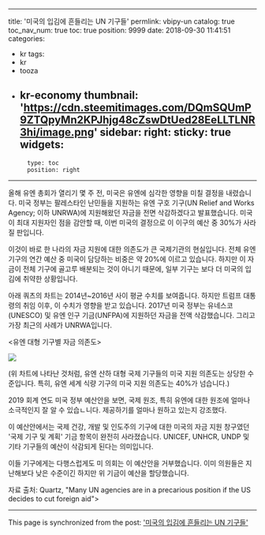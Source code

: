 
---
title: '미국의 입김에 흔들리는 UN 기구들'
permlink: vbipy-un
catalog: true
toc_nav_num: true
toc: true
position: 9999
date: 2018-09-30 11:41:51
categories:
- kr
tags:
- kr
- tooza
- kr-economy
thumbnail: 'https://cdn.steemitimages.com/DQmSQUmP9ZTQpyMn2KPJhjg48cZswDtUed28EeLLTLNR3hi/image.png'
sidebar:
    right:
        sticky: true
widgets:
    -
        type: toc
        position: right
---


올해 유엔 총회가 열리기 몇 주 전, 미국은 유엔에 심각한 영향을 미칠 결정을 내렸습니다. 미국 정부는 팔레스타인 난민들을 지원하는 유엔 구호 기구(UN Relief and Works Agency; 이하 UNRWA)에 지원해왔던 자금을 전면 삭감하겠다고 발표했습니다. 미국이 최대 지원자인 점을 감안할 때, 이번 미국의 결정으로 이 이구의 예산 중 30%가 사라질 판입니다. 
  
이것이 바로 한 나라의 자금 지원에 대한 의존도가 큰 국제기관의 현실입니다. 전체 유엔 기구의 연간 예산 중 미국이 담당하는 비중은 약 20%에 이르고 있습니다. 하지만 이 자금이 전체 기구에 골고루 배분되는 것이 아니기 때문에, 일부 기구는 보다 더 미국의 입김에 취약한 상황입니다. 
  
아래 쿼츠의 차트는 2014년~2016년 사이 평균 수치를 보여줍니다. 하지만 트럼프 대통령의 취임 이후, 이 수치가 영향을 받고 있습니다. 2017년 미국 정부는 유네스코(UNESCO) 및 유엔 인구 기금(UNFPA)에 지원하던 자금을 전액 삭감했습니다. 그리고 가장 최근의 사례가 UNRWA입니다. 
  
<유엔 대형 기구별 자금 의존도>

![](https://cdn.steemitimages.com/DQmSQUmP9ZTQpyMn2KPJhjg48cZswDtUed28EeLLTLNR3hi/image.png)
  

(위 차트에 나타난 것처럼, 유엔 산하 대형 국제 기구들의 미국 지원 의존도는 상당한 수준입니다. 특히, 유엔 세계 식량 기구의 미국 지원 의존도는 40%가 넘습니다.)

2019 회계 연도 미국 정부 예산안을 보면, 국제 원조, 특히 유엔에 대한 원조에 얼마나 소극적인지 잘 알 수 있습ㄴ니다. 제공하기를 얼마나 원하고 있는지 강조했다. 
   
이 예산안에서는 국제 건강, 개발 및 인도주의 기구에 대한 미국의 자금 지원 창구였던 '국제 기구 및 계획' 기금 항목이 완전히 사라졌습니다. UNICEF, UNHCR, UNDP 및 기타 기구들의 예산이 삭감되게 된다는 의미입니다.
  
이들 기구에게는 다행스럽게도 미 의회는 이 예산안을 거부했습니다. 이미 의원들은 지난해보다 낮은 수준이긴 하지만 위 기금이 예산을 할당했습니다.
  
자료 출처: Quartz, "Many UN agencies are in a precarious position if the US decides to cut foreign aid">

- - -

This page is synchronized from the post: ['미국의 입김에 흔들리는 UN 기구들'](https://steemit.com/@pius.pius/vbipy-un)
